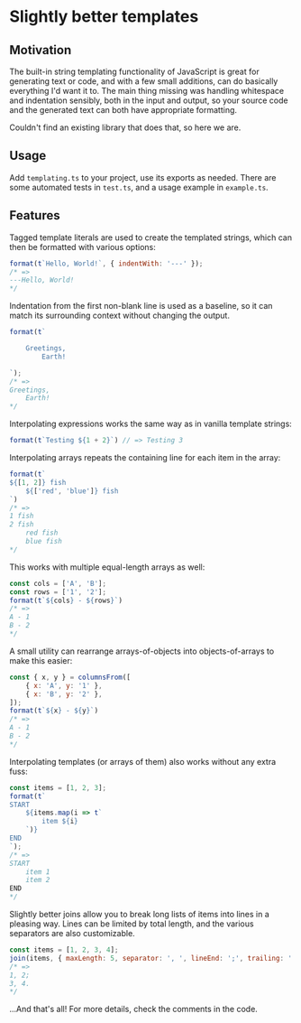 # Slightly better templates

## Motivation

The built-in string templating functionality of JavaScript is great for generating text or code, and with a few small
additions, can do basically everything I'd want it to. The main thing missing was handling whitespace and indentation
sensibly, both in the input and output, so your source code and the generated text can both have appropriate formatting.

Couldn't find an existing library that does that, so here we are.

## Usage

Add `templating.ts` to your project, use its exports as needed.
There are some automated tests in `test.ts`, and a usage example in `example.ts`.  

## Features

Tagged template literals are used to create the templated strings, which can then be formatted with various options:

```javascript
format(t`Hello, World!`, { indentWith: '---' });
/* =>
---Hello, World!
*/
```

Indentation from the first non-blank line is used as a baseline, so it can match its surrounding context without
changing the output.

```javascript
format(t`

    Greetings,
        Earth!

`);
/* =>
Greetings,
    Earth!
*/
```

Interpolating expressions works the same way as in vanilla template strings:

```javascript
format(t`Testing ${1 + 2}`) // => Testing 3
```

Interpolating arrays repeats the containing line for each item in the array:

```javascript
format(t`
${[1, 2]} fish
    ${['red', 'blue']} fish
`)
/* =>
1 fish
2 fish
    red fish
    blue fish
*/
```

This works with multiple equal-length arrays as well:

```javascript
const cols = ['A', 'B'];
const rows = ['1', '2'];
format(t`${cols} - ${rows}`)
/* =>
A - 1
B - 2
*/
```

A small utility can rearrange arrays-of-objects into objects-of-arrays to make this easier:

```javascript
const { x, y } = columnsFrom([
    { x: 'A', y: '1' },
    { x: 'B', y: '2' },
]);
format(t`${x} - ${y}`)
/* =>
A - 1
B - 2
*/
```

Interpolating templates (or arrays of them) also works without any extra fuss:

```javascript
const items = [1, 2, 3];
format(t`
START
    ${items.map(i => t`
        item ${i} 
    `)}
END
`);
/* =>
START
    item 1
    item 2
END
*/
```

Slightly better joins allow you to break long lists of items into lines in a pleasing way. Lines can be limited by total
length, and the various separators are also customizable.  

```javascript
const items = [1, 2, 3, 4];
join(items, { maxLength: 5, separator: ', ', lineEnd: ';', trailing: '.' });
/* =>
1, 2;
3, 4.
*/
```

...And that's all! For more details, check the comments in the code.